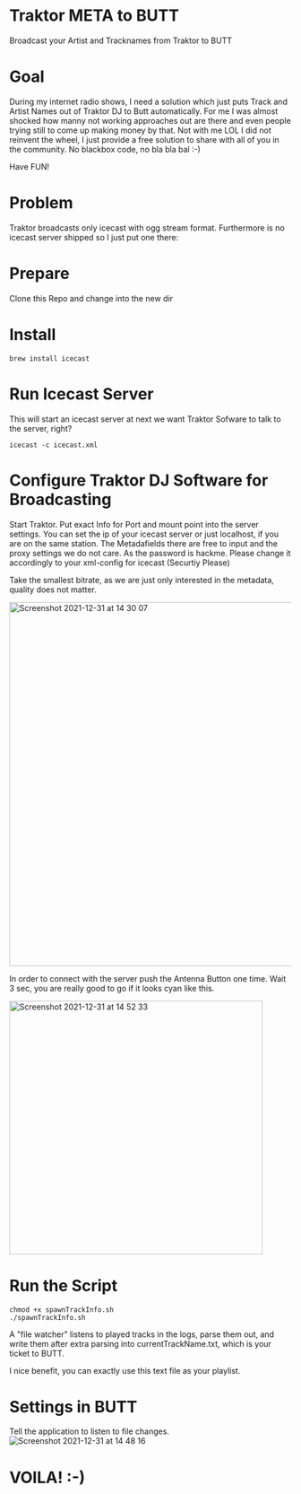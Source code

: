 #  Traktor META to BUTT
Broadcast your Artist and Tracknames from Traktor to BUTT 


# Goal
During my internet radio shows, I need a solution which just puts Track and Artist Names out of Traktor DJ to Butt automatically. For me I was almost shocked how manny not working approaches out are there and even people trying still to come up making money by that. Not with me LOL I did not reinvent the wheel, I just provide a free solution to share with all of you in the community. No blackbox code, no bla bla bal :-) 

Have FUN!



# Problem
Traktor broadcasts only icecast with ogg stream format. Furthermore is no icecast server shipped so I just put one there:


# Prepare
Clone this Repo and change into the new dir


# Install
``` 
brew install icecast
``` 

# Run Icecast Server
This will start an icecast server at next we want Traktor Sofware to talk to the server, right?
``` 
icecast -c icecast.xml
``` 


# Configure Traktor DJ Software for Broadcasting
Start Traktor. Put exact Info for Port and mount point into the server settings. You can set the ip of your icecast server or just localhost, if you are on the same station. The Metadafields there are free to input and the proxy settings we do not care. As the password is hackme. Please change it accordingly to your xml-config for icecast (Securtiy Please)

Take the smallest bitrate, as we are just only interested in the metadata, quality does not matter.

<img width="649" alt="Screenshot 2021-12-31 at 14 30 07" src="https://user-images.githubusercontent.com/8963529/147826674-7747ebd5-e194-411f-9405-d048f6351280.png">

In order to connect with the server push the Antenna Button one time. Wait 3 sec, you are really good to go if it looks cyan like this.

<img width="452" alt="Screenshot 2021-12-31 at 14 52 33" src="https://user-images.githubusercontent.com/8963529/147826730-3dd91c39-64e3-4e1f-844e-65f7ca9cbbd1.png">


# Run the Script
```
chmod +x spawnTrackInfo.sh 
./spawnTrackInfo.sh 
```

A "file watcher" listens to played tracks in the logs, parse them out, and write them after extra parsing into currentTrackName.txt, which is your ticket to BUTT.

I nice benefit, you can exactly use this text file as your playlist.


# Settings in BUTT
Tell the application to listen to file changes.
![Screenshot 2021-12-31 at 14 48 16](https://user-images.githubusercontent.com/8963529/147826520-9bedbe65-06cd-4303-8644-8d62a469623e.png)



# VOILA! :-)
